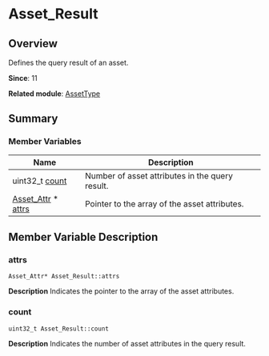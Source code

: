 # Asset_Result


## Overview

Defines the query result of an asset.

**Since**: 11

**Related module**: [AssetType](_asset_type.md)


## Summary


### Member Variables

| Name| Description|
| -------- | -------- |
| uint32_t [count](#count) | Number of asset attributes in the query result. |
| [Asset_Attr](_asset___attr.md) \* [attrs](#attrs) | Pointer to the array of the asset attributes. |


## Member Variable Description


### attrs

```
Asset_Attr* Asset_Result::attrs
```
**Description**
Indicates the pointer to the array of the asset attributes.


### count

```
uint32_t Asset_Result::count
```
**Description**
Indicates the number of asset attributes in the query result.
